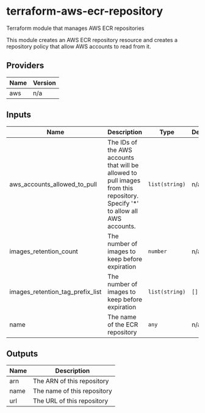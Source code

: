 # terraform-aws-ecr-repository

Terraform module that manages AWS ECR repositories

This module creates an AWS ECR repository resource and creates a repository policy that allow AWS accounts to read from it.

## Providers

| Name | Version |
|------|---------|
| aws | n/a |

## Inputs

| Name | Description | Type | Default | Required |
|------|-------------|------|---------|:-----:|
| aws\_accounts\_allowed\_to\_pull | The IDs of the AWS accounts that will be allowed   to pull images from this repository.   Specify '\*' to allow all AWS accounts. | `list(string)` | n/a | yes |
| images\_retention\_count | The number of images to keep before expiration | `number` | n/a | yes |
| images\_retention\_tag\_prefix\_list | The number of images to keep before expiration | `list(string)` | `[]` | no |
| name | The name of the ECR repository | `any` | n/a | yes |

## Outputs

| Name | Description |
|------|-------------|
| arn | The ARN of this repository |
| name | The name of this repository |
| url | The URL of this repository |

